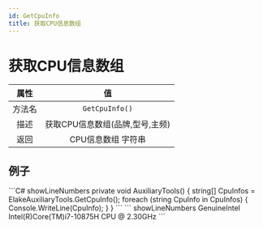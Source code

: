 ```yaml
---
id: GetCpuInfo
title: 获取CPU信息数组
---
```


# 获取CPU信息数组

|  属性  |               值                |
| :----: | :-----------------------------: |
| 方法名 |         `GetCpuInfo()`          |
|  描述  | 获取CPU信息数组(品牌,型号,主频) |
|  返回  |       CPU信息数组 字符串        |

## 例子

<Tabs>
    <TabItem value="Code" label="代码">
        ```C# showLineNumbers
        private void AuxiliaryTools()
        {
            string[] CpuInfos = ElakeAuxiliaryTools.GetCpuInfo();
            foreach (string CpuInfo in CpuInfos)
            {
                Console.WriteLine(CpuInfo);
            }
        }
        ```
    </TabItem>
    <TabItem value="Return" label="返回">
        ``` showLineNumbers
        GenuineIntel Intel(R)Core(TM)i7-10875H CPU @ 2.30GHz
        ```
    </TabItem>
</Tabs>
